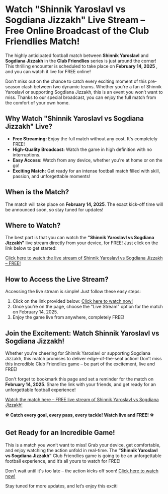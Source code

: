 # Watch "Shinnik Yaroslavl vs Sogdiana Jizzakh" Live Stream – Free Online Broadcast of the Club Friendlies Match!

The highly anticipated football match between **Shinnik Yaroslavl** and **Sogdiana Jizzakh** in the **Club Friendlies** series is just around the corner! This thrilling encounter is scheduled to take place on **February 14, 2025** , and you can watch it live for FREE online!

Don't miss out on the chance to catch every exciting moment of this pre-season clash between two dynamic teams. Whether you're a fan of Shinnik Yaroslavl or supporting Sogdiana Jizzakh, this is an event you won’t want to miss. Thanks to our special broadcast, you can enjoy the full match from the comfort of your own home.

## Why Watch "Shinnik Yaroslavl vs Sogdiana Jizzakh" Live?

- **Free Streaming:** Enjoy the full match without any cost. It's completely FREE!
- **High-Quality Broadcast:** Watch the game in high definition with no interruptions.
- **Easy Access:** Watch from any device, whether you're at home or on the go!
- **Exciting Match:** Get ready for an intense football match filled with skill, passion, and unforgettable moments!

## When is the Match?

The match will take place on **February 14, 2025**. The exact kick-off time will be announced soon, so stay tuned for updates!

## Where to Watch?

The best part is that you can watch the **"Shinnik Yaroslavl vs Sogdiana Jizzakh"** live stream directly from your device, for FREE! Just click on the link below to get started:

[Click here to watch the live stream of Shinnik Yaroslavl vs Sogdiana Jizzakh – FREE!](https://tinyurl.com/livestreamfreeo?st=Shinnik+Yaroslavl+vs+Sogdiana+Jizzakh&si=ghc)

## How to Access the Live Stream?

Accessing the live stream is simple! Just follow these easy steps:

1. Click on the link provided below: [Click here to watch now!](https://tinyurl.com/livestreamfreeo?st=Shinnik+Yaroslavl+vs+Sogdiana+Jizzakh&si=ghc)
2. Once you’re on the page, choose the "Live Stream" option for the match on February 14, 2025.
3. Enjoy the game live from anywhere, completely FREE!

## Join the Excitement: Watch Shinnik Yaroslavl vs Sogdiana Jizzakh!

Whether you're cheering for Shinnik Yaroslavl or supporting Sogdiana Jizzakh, this match promises to deliver edge-of-the-seat action! Don’t miss this incredible Club Friendlies game – be part of the excitement, live and FREE!

Don't forget to bookmark this page and set a reminder for the match on **February 14, 2025**. Share the link with your friends, and get ready for an unforgettable football experience!

[Watch the match here – FREE live stream of Shinnik Yaroslavl vs Sogdiana Jizzakh!](https://tinyurl.com/livestreamfreeo?st=Shinnik+Yaroslavl+vs+Sogdiana+Jizzakh&si=ghc)

⚽ **Catch every goal, every pass, every tackle! Watch live and FREE!** ⚽

## Get Ready for an Incredible Game!

This is a match you won’t want to miss! Grab your device, get comfortable, and enjoy watching the action unfold in real-time. The **"Shinnik Yaroslavl vs Sogdiana Jizzakh"** Club Friendlies game is going to be an unforgettable football experience, and it’s all yours to watch for FREE!

Don't wait until it's too late – the action kicks off soon! [Click here to watch now!](https://tinyurl.com/livestreamfreeo?st=Shinnik+Yaroslavl+vs+Sogdiana+Jizzakh&si=ghc)

Stay tuned for more updates, and let’s enjoy this exciti
